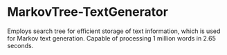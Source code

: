 # MarkovTree-TextGenerator
Employs search tree for efficient storage of text information, which is used for Markov text generation. Capable of processing 1 million words in 2.65 seconds.
